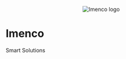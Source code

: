 <p align="center">
<img src="https://user-images.githubusercontent.com/118727012/218048926-3dfff798-a04b-4770-b676-5e06f0fc99b5.png" alt="Imenco logo">
</p>

# Imenco
Smart Solutions


